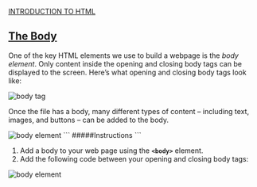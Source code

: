 <a href="http://ssqt.co/mQfpbL0"><span>INTRODUCTION TO HTML</span></a>
<h2><a href="https://www.codecademy.com/paths/web-development/tracks/learn-html-web-dev-path/modules/learn-html-elements/lessons/intro-to-html/exercises/body-html">The Body</a></h2>
<p>One of the key HTML elements we use to build a webpage is the <em>body element</em>. Only content inside the opening and closing body tags can be displayed to the screen. Here’s what opening and closing body tags look like:</p>

<img src="https://cdn-images-1.medium.com/max/800/1*668EK7MeLL4HAVLD8FiRuA.png" alt="body tag">
<p>Once the file has a body, many different types of content – including text, images, and buttons – can be added to the body.</p>

<img src="https://cdn-images-1.medium.com/max/800/1*JGZwcTQN3E5bbMcZ8_pj4g.png" alt="body element">
```
#####Instructions
```
<ol>
<li>Add a body to your web page using the <code><b>&lt;body&gt;</b></code> element.</li>
<li>Add the following code between your opening and closing body tags:</li>
</ol>

<img src="https://cdn-images-1.medium.com/max/800/1*FYt1e3FDngb2tBWWAlp2JQ.png" alt="body element">
